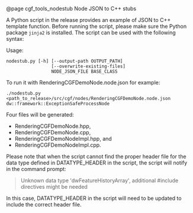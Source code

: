 <!-- Copyright (c) 2021-2022 NVIDIA CORPORATION.  All rights reserved. -->
<!-- markdownlint-disable MD041 -->

@page cgf_tools_nodestub Node JSON to C++ stubs

A Python script in the release provides an example of JSON to C++ template function.
Before running the script, please make sure the Python package `jinja2` is installed.
The script can be used with the following syntax:

Usage:

    nodestub.py [-h] [--output-path OUTPUT_PATH]
                     [--overwrite-existing-files]
                     NODE_JSON_FILE BASE_CLASS

To run it with RenderingCGFDemoNode.node.json for example:

`./nodestub.py <path_to_release>/src/cgf/nodes/RenderingCGFDemoNode.node.json dw::framework::ExceptionSafeProcessNode`

Four files will be generated:

-   RenderingCGFDemoNode.hpp,
-   RenderingCGFDemoNode.cpp,
-   RenderingCGFDemoNodeImpl.hpp, and
-   RenderingCGFDemoNodeImpl.cpp.

Please note that when the script cannot find the proper header file for the data type defined in DATATYPE_HEADER in the script, the script will notify in the command prompt:

> Unknown data type 'dwFeatureHistoryArray', additional \#include directives might be needed

In this case, DATATYPE_HEADER in the script will need to be updated to include the correct header file.
